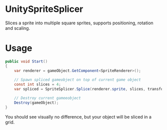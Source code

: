 # UnitySpriteSplicer
Slices a sprite into multiple square sprites, supports positioning, rotation and scaling.

# Usage
```csharp
public void Start()
{
    var renderer = gameObject.GetComponent<SpriteRenderer>();
  
    // Spawn spliced gameobject on top of current game object
    const int slices = 4;
    var spliced = SpriteSplicer.Splice(renderer.sprite, slices, transform.position, transform.localScale, transform.rotation);

    // Destroy current gameeobject
    Destroy(gameObject);
}
```
You should see visually no difference, but your object will be sliced in a grid.
